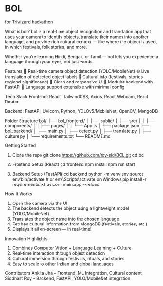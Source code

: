 # BOL
for Triwizard hackathon

What is bol?
bol is a real-time object recognition and translation app that uses your camera to identify objects, translate their names into another language, and provide rich cultural context — like where the object is used, in which festivals, folk stories, and more.

Whether you’re learning Hindi, Bengali, or Tamil — bol lets you experience a language through your eyes, not just words.

Features
📸 Real-time camera object detection (YOLO/MobileNet)
🌐 Live translation of detected object labels
🧧 Cultural info (festivals, stories, regional significance)
📱 Clean and responsive UI
🔐 Modular backend with FastAPI
🌈 Language support extensible with minimal config

Tech Stack
Frontend:
React, TailwindCSS, Axios, React Webcam, React Router

Backend:
FastAPI, Uvicorn, Python, YOLOv5/MobileNet, OpenCV, MongoDB

Folder Structure
bol/
├── bol_frontend/
│   ├── public/
│   ├── src/
│   │   ├── components/
│   │   ├── pages/
│   │   └── App.js
│   └── package.json
├── bol_backend/
│   ├── main.py
│   ├── detect.py
│   ├── translate.py
│   ├── culture.py
│   └── requirements.txt
└── README.md

Getting Started

1. Clone the repo
git clone https://github.com/roy-sid/BOL.git
cd bol

2. Frontend Setup (React)
cd frontend
npm install
npm run start

3. Backend Setup (FastAPI)
cd backend
python -m venv env
source env/bin/activate  # or env\Scripts\activate on Windows
pip install -r requirements.txt
uvicorn main:app --reload


How It Works
1. Open the camera via the UI
2. The backend detects the object using a lightweight model (YOLO/MobileNet)
3. Translates the object name into the chosen language
4. Fetches cultural information from MongoDB (festivals, stories, etc.)
5. Displays it all on-screen — in real-time!

Innovation Highlights
1. Combines Computer Vision + Language Learning + Culture
2. Real-time interaction through object detection
3. Cultural immersion through festivals, rituals, and stories
4. Easy to scale to other Indian and global languages

Contributors
Ankita Jha – Frontend, ML Integration, Cultural content
Siddhant Roy – Backend, FastAPI, YOLO/MobileNet integration
